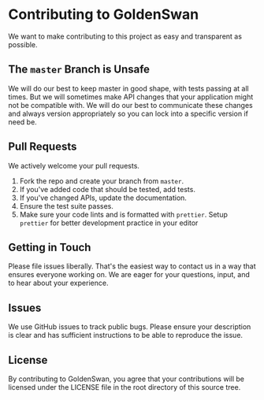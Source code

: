 # Contributing to GoldenSwan

We want to make contributing to this project as easy and transparent as possible.

## The `master` Branch is Unsafe

We will do our best to keep master in good shape, with tests passing at all times. But we will sometimes make API changes that your application might not be compatible with. We will do our best to communicate these changes and always version appropriately so you can lock into a specific version if need be.

## Pull Requests

We actively welcome your pull requests.

1. Fork the repo and create your branch from `master`.
2. If you've added code that should be tested, add tests.
3. If you've changed APIs, update the documentation.
4. Ensure the test suite passes.
5. Make sure your code lints and is formatted with `prettier`. Setup `prettier` for better development practice in your editor

## Getting in Touch

Please file issues liberally. That's the easiest way to contact us in a way that ensures everyone working on. We are eager for your questions, input, and to hear about your experience.

## Issues

We use GitHub issues to track public bugs. Please ensure your description is clear and has sufficient instructions to be able to reproduce the issue.

## License

By contributing to GoldenSwan, you agree that your contributions will be licensed under the LICENSE file in the root directory of this source tree.
